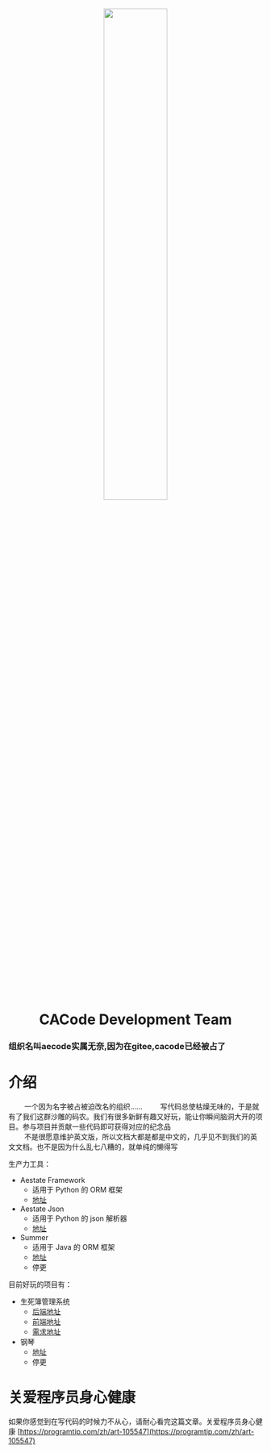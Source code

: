 <h1 align="center">
<img src="https://gitee.com/aecode/readme/raw/master/img/icon_dev.png" width="50%">
<!-- <img src="img/icon_dev.png" width="50%"> -->
</h1>
<h1 align="center">CACode Development Team</h1>

### 组织名叫aecode实属无奈,因为在gitee,cacode已经被占了

# 介绍
&nbsp;&nbsp;&nbsp;&nbsp;&nbsp;&nbsp;&nbsp;&nbsp;一个因为名字被占被迫改名的组织......
&nbsp;&nbsp;&nbsp;&nbsp;&nbsp;&nbsp;&nbsp;&nbsp;写代码总使枯燥无味的，于是就有了我们这群沙雕的码农。我们有很多新鲜有趣又好玩，能让你瞬间脑洞大开的项目。参与项目并贡献一些代码即可获得对应的纪念品  
&nbsp;&nbsp;&nbsp;&nbsp;&nbsp;&nbsp;&nbsp;&nbsp;不是很愿意维护英文版，所以文档大都是都是中文的，几乎见不到我们的英文文档。也不是因为什么乱七八糟的，就单纯的懒得写

生产力工具：

- Aestate Framework
  - 适用于 Python 的 ORM 框架
  - [地址](https://gitee.com/cacode_cctvadmin/aestate)
- Aestate Json
  - 适用于 Python 的 json 解析器
  - [地址](https://gitee.com/cacode_cctvadmin/aestate-json)
- Summer
  - 适用于 Java 的 ORM 框架
  - [地址](https://gitee.com/cacode_cctvadmin/CACode-Summer)
  - 停更

目前好玩的项目有：

- 生死簿管理系统
  - [后端地址](https://gitee.com/cacode_cctvadmin/diaboli-mundi-back)
  - [前端地址](https://gitee.com/cacode_cctvadmin/diaboli-mundi-view)
  - [需求地址](https://gitee.com/cacode_cctvadmin/diaboli-needs)
- 钢琴
  - [地址](https://gitee.com/cacode_cctvadmin/Piano)
  - 停更

# 关爱程序员身心健康

如果你感觉到在写代码的时候力不从心，请耐心看完这篇文章。关爱程序员身心健康
[https://programtip.com/zh/art-105547](https://programtip.com/zh/art-105547)
